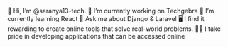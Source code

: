 
👋 Hi, I’m @saranya13-tech.
🔭 I’m currently working on Techgebra
🌱 I’m currently learning React
💬 Ask me about Django & Laravel
🖥️ I find it rewarding to create online tools that solve real-world problems.
👩‍🎓 I take pride in developing applications that can be accessed online
